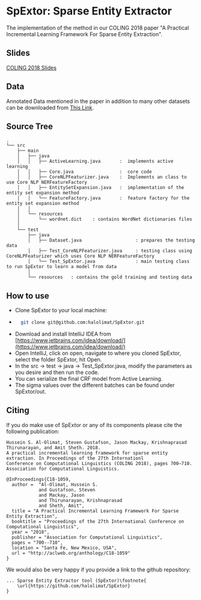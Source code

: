 # SpExtor: Sparse Entity Extractor

The implementation of the method in our COLING 2018 paper "A Practical Incremental Learning Framework For Sparse Entity Extraction".

## Slides
[COLING 2018 Slides](https://link.hussein.space/SpExtor-Slides)

## Data
Annotated Data mentioned in the paper in addition to many other datasets can be downloaded from [This Link](http://link.hussein.space/NERData).

## Source Tree

    .
    └── src
        ├── main  
        │   ├── java 
        │   │   ├── ActiveLearning.java       :  implements active learning
        │   │   ├── Core.java                 :  core code
        │   │   ├── CoreNLPFeaturizer.java    :  Implements an class to use Core NLP NERFeatureFactory
        │   │   ├── EntitySetExpansion.java   :  implementation of the entity set expansion method
        │   │   └── FeatureFactory.java       :  feature factory for the entity set expansion method
        │   │
        │   └── resources
        │       └── wordnet.dict    : contains WordNet dictionaries files
        │
        └── test 
            ├── java 
            │   ├── Dataset.java                    : prepares the testing data
            │   ├── Test_CoreNLPFeaturizer.java     : testing class using CoreNLPFeaturizer which uses Core NLP NERFeatureFactory
            │   └── Test_SpExtor.java               : main testing class to run SpExtor to learn a model from data
            │   
            └── resources   : contains the gold training and testing data

## How to use

- Clone SpExtor to your local machine:
- ```sh 
    git clone git@github.com:halolimat/SpExtor.git
    ```
- Download and install IntelliJ IDEA from [https://www.jetbrains.com/idea/download/](https://www.jetbrains.com/idea/download/)
- Open IntelliJ, click on open, navigate to where you cloned SpExtor, select the folder SpExtor, hit Open.
- In the src -> test -> java -> Test_SpExtor.java, modify the parameters as you desire and then run the code.
- You can serialize the final CRF model from Active Learning.
- The sigma values over the different batches can be found under SpExtor/out.

## Citing

If you do make use of SpExtor or any of its components please cite the following publication:

    Hussein S. Al-Olimat, Steven Gustafson, Jason Mackay, Krishnaprasad Thirunarayan, and Amit Sheth. 2018. 
    A practical incremental learning framework for sparse entity extraction. In Proceedings of the 27th Internationl
    Conference on Computational Linguistics (COLING 2018), pages 700–710. Association for Computational Linguistics.
    
    @InProceedings{C18-1059,
      author = 	"Al-Olimat, Hussein S.
                and Gustafson, Steven
                and Mackay, Jason
                and Thirunarayan, Krishnaprasad
                and Sheth, Amit",
      title = "A Practical Incremental Learning Framework For Sparse Entity Extraction",
      booktitle = "Proceedings of the 27th International Conference on Computational Linguistics",
      year = "2018",
      publisher = "Association for Computational Linguistics",
      pages = "700--710",
      location = "Santa Fe, New Mexico, USA",
      url = "http://aclweb.org/anthology/C18-1059"
    }


We would also be very happy if you provide a link to the github repository:

    ... Sparse Entity Extractor tool (SpExtor)\footnote{
        \url{https://github.com/halolimat/SpExtor}
    }